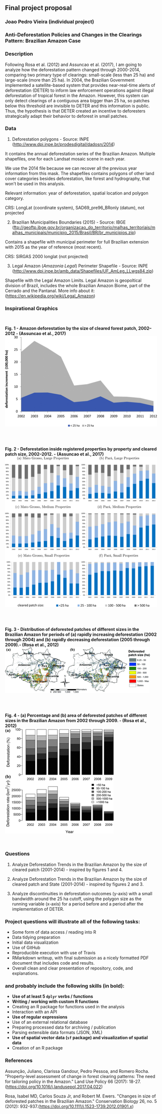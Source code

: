 ## Final project proposal

### Joao Pedro Vieira (individual project)

### **Anti-Deforestation Policies and Changes in the Clearings Pattern: Brazilian Amazon Case**


### Description

  Following Rosa et al. (2012) and Assuncao et al. (2017), I am going to analyze how the deforestation pattern changed through 2000-2014, comparing two primary type of clearings: small-scale (less than 25 ha) and large-scale (more than 25 ha). In 2004, the Brazilian Government implemented a satellite-based system that provides near-real-time alerts of deforestation (DETER) to inform law enforcement operations against illegal deforestation of tropical forest in the Amazon. However, this system can only detect clearings of a contiguous area bigger than 25 ha, so patches below this threshold are invisible to DETER and this information is public. Thus, the hypothesis is that DETER created an incentive to deforesters strategically adapt their behavior to deforest in small patches.

### Data

1. Deforestation polygons - Source: INPE (<http://www.dpi.inpe.br/prodesdigital/dadosn/2014>)

It contains the annual deforestation series of the Brazilian Amazon. Multiple shapefiles, one for each Landsat mosaic scene in each year.

We use the 2014 file because we can recover all the previous year information from this mask.
The shapefiles contains polygons of other land cover categories besides deforestation, like forest and hydrography, that won't be used in this analysis.

Relevant information: year of deforestation, spatial location and polygon category.  

CRS: LongLat (coordinate system), SAD69_pre96_BRonly (datum), not projected 

2. Brazilian Municipalities Boundaries (2015) - Source: IBGE (<ftp://geoftp.ibge.gov.br/organizacao_do_territorio/malhas_territoriais/malhas_municipais/municipio_2015/Brasil/BR/br_municipios.zip>)

Contains a shapefile with municipal perimeter for full Brazilian extension with 2015 as the year of reference (most recent).

CRS: SIRGAS 2000 longlat (not projected)

3. Legal Amazon (*Amazonia Legal*) Perimeter Shapefile - Source: INPE (<http://www.dpi.inpe.br/amb_data/Shapefiles/UF_AmLeg_LLwgs84.zip>)

Shapefile with the Legal Amazon Limits. Legal Amazon is geopoltical division of Brazil, includes the whole Brazilian Amazon Biome, part of the Cerrado and the Pantanal. More info about it: (<https://en.wikipedia.org/wiki/Legal_Amazon>)

### Inspirational Graphics

<br>

**Fig. 1 - Amazon deforestation by the size of cleared forest patch, 2002–2012 - (Assuncao et al., 2017)**
![](./images/deforestation_increment_sizes.png)

<br>
<br>

**Fig. 2 - Deforestation inside registered properties by property and cleared patch size, 2002–2012. - (Assuncao et al., 2017)**
![](./images/deforestation_percentage_byState_byYear_bySize.png)

<br>
<br>

**Fig. 3 - Distribution of deforested patches of different sizes in the Brazilian Amazon for periods of (a) rapidly increasing deforestation (2002 through 2004) and (b) rapidly decreasing deforestation (2005 through 2009).- (Rosa et al., 2012)**
![](./images/deforestation_map_bySize_rosa_et_al_2012.png)

<br>
<br>

**Fig. 4 - (a) Percentage and (b) area of deforested patches of different sizes in the Brazilian Amazon from 2002 through 2009. - (Rosa et al., 2012)**
<br>
![](./images/deforestation_rate_percentage_byYear_bySize_rosa_et_al_2012.png)

<br> 

### Questions

1) Analyze Deforestation Trends in the Brazilian Amazon by the size of cleared patch (2001-2014) - inspired by figures 1 and 4.

2) Analyze Deforestation Trends in the Brazilian Amazon by the size of cleared patch and State (2001-2014) - inspired by figures 2 and 3.

3) Analyze discontinuities in deforestation outcomes (y-axis) with a small bandwidth around the 25 ha cutoff, using the polygon size as the running variable (x-axis) for a period before and a period after the implementation of DETER.


### Project questions will illustrate all of the following tasks:

- Some form of data access / reading into R
- Data tidying preparation
- Initial data visualization
- Use of GitHub
- Reproducible execution with use of Travis
- RMarkdown writeup, with final submission as a nicely formatted PDF document that includes code and results.
- Overall clean and clear presentation of repository, code, and explanations.

### and probably include the following skills (in bold):

- **Use of at least 5 `dplyr` verbs / functions**
- **Writing / working with custom R functions**
- Creating an R package for functions used in the analysis
- Interaction with an API
- **Use of regular expressions**
- Use of an external relational database
- Preparing processed data for archiving / publication
- Parsing extensible data formats (JSON, XML)
- **Use of spatial vector data (`sf` package) and visualization of spatial data**
- Creation of an R package

### References

Assunção, Juliano, Clarissa Gandour, Pedro Pessoa, and Romero Rocha. "Property-level assessment of change in forest clearing patterns: The need for tailoring policy in the Amazon." Land Use Policy 66 (2017): 18-27.(<https://doi.org/10.1016/j.landusepol.2017.04.022>)

Rosa, Isabel MD, Carlos Souza Jr, and Robert M. Ewers. "Changes in size of deforested patches in the Brazilian Amazon." Conservation Biology 26, no. 5 (2012): 932-937.(<https://doi.org/10.1111/j.1523-1739.2012.01901.x>)


